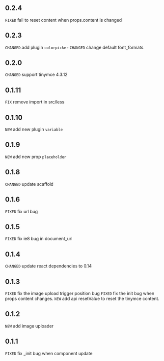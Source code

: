 ## 0.2.4

`FIXED` fail to reset content when props.content is changed

## 0.2.3

`CHANGED` add plugin `colorpicker`
`CHANGED` change default font_formats

## 0.2.0

`CHANGED` support tinymce 4.3.12

## 0.1.11
`FIX` remove import in src/less

## 0.1.10
`NEW` add new plugin `variable`

## 0.1.9

`NEW` add new prop `placeholder`

## 0.1.8

`CHANGED` update scaffold

## 0.1.6

`FIXED` fix url bug

## 0.1.5

`FIXED` fix ie8 bug in document_url

## 0.1.4

`CHANGED` update react dependencies to 0.14

## 0.1.3

`FIXED` fix the image upload trigger position bug
`FIXED` fix the init bug when props content changes.
`NEW` add api resetValue to reset the tinymce content.

## 0.1.2

`NEW` add image uploader

## 0.1.1

`FIXED` fix _init bug when component update